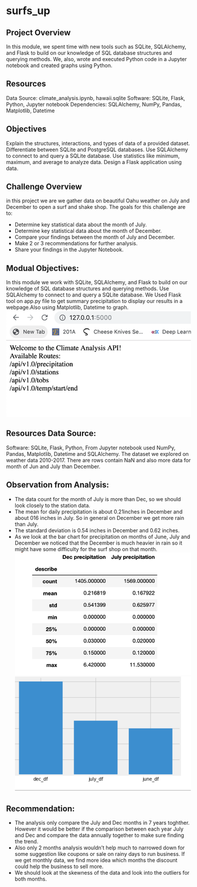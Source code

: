 # surfs_up

## Project Overview
In this module, we spent time with new tools such as SQLite, SQLAlchemy, and Flask to build on our knowledge of SQL database structures and querying methods. We, also, wrote and executed Python code in a Jupyter notebook and created graphs using Python.

## Resources
Data Source: climate_analysis.ipynb, hawaii.sqlite
Software: SQLite, Flask, Python, Jupyter notebook
Dependencies: SQLAlchemy, NumPy, Pandas, Matplotlib, Datetime
## Objectives
Explain the structures, interactions, and types of data of a provided dataset.
Differentiate between SQLite and PostgreSQL databases.
Use SQLAlchemy to connect to and query a SQLite database.
Use statistics like minimum, maximum, and average to analyze data.
Design a Flask application using data.

## Challenge Overview  
in this project we are we gather data on beautiful Oahu weather on July and December to open a surf and shake shop. The goals for this challenge are to:
- Determine key statistical data about the month of July.
- Determine key statistical data about the month of December.
- Compare your findings between the month of July and December.
- Make 2 or 3 recommendations for further analysis.
- Share your findings in the Jupyter Notebook.

## Modual Objectives: 
In this module we work with SQLite, SQLAlchemy, and Flask to build on our knowledge of SQL database structures and querying methods. Use SQLAlchemy to connect to and query a SQLite database. We Used Flask tool on app.py file to get summary precipitation to display our results in a webpage.Also using Matplotlib, Datetime to graph.
![flask](https://github.com/hbostanchi/surfs_up/blob/master/pic/flask.png)

## Resources Data Source: 
Software: SQLite, Flask, Python, From Jupyter notebook used NumPy, Pandas, Matplotlib, Datetime and SQLAlchemy.
The dataset we explored on weather data 2010-2017.
There are rows contain NaN and  also more data for month of Jun and July than December.


## Observation from Analysis:
- The data count for the month of July is more than Dec, so we  should look closely  to the station data.
- The mean for daily precipitation is about 0.21inches in December and about 016 inches in July. So in general on December we get more rain than July.
- The standard deviation is 0.54 inches in December and 0.62 inches.
- As we look at the bar chart for precipitation on months of June, July and December we noticed that the December is much heavier in rain so it might have some difficulty for the surf shop on that month.
![prc](https://github.com/hbostanchi/surfs_up/blob/master/pic/percepitation%20comparison.png)
![bar](https://github.com/hbostanchi/surfs_up/blob/master/pic/bar.png)

## Recommendation:
- The analysis only compare the July and Dec months in 7 years toghther. However it would be better if the comparison between each year July and Dec and compare the data annually together to make sure finding the trend.
- Also only 2 months analysis wouldn’t help much to narrowed down for some suggestion like coupons or sale on rainy days to run business. If we get monthly data, we find more idea which months the discount could help the business to sell more.
- We should look at the skewness of the data and look into the outliers  for both months.


